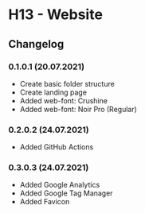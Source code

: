 # H13 - Website
## Changelog
### 0.1.0.1 (20.07.2021)
- Create basic folder structure
- Create landing page
- Added web-font: Crushine
- Added web-font: Noir Pro (Regular)
### 0.2.0.2 (24.07.2021)
- Added GitHub Actions
### 0.3.0.3  (24.07.2021)
- Added Google Analytics
- Added Google Tag Manager
- Added Favicon